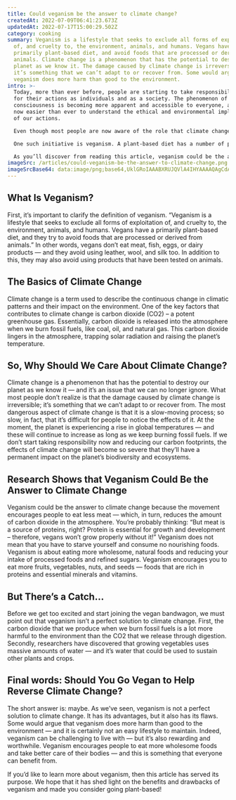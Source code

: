 ```yaml
---
title: Could veganism be the answer to climate change?
createdAt: 2022-07-09T06:41:23.673Z
updatedAt: 2022-07-17T15:00:29.502Z
category: cooking
summary: Veganism is a lifestyle that seeks to exclude all forms of exploitation
  of, and cruelty to, the environment, animals, and humans. Vegans have a
  primarily plant-based diet, and avoid foods that are processed or derived from
  animals. Climate change is a phenomenon that has the potential to destroy our
  planet as we know it. The damage caused by climate change is irreversible;
  it’s something that we can’t adapt to or recover from. Some would argue that
  veganism does more harm than good to the environment.
intro: >-
  Today, more than ever before, people are starting to take responsibility
  for their actions as individuals and as a society. The phenomenon of social
  consciousness is becoming more apparent and accessible to everyone, and it’s
  now easier than ever to understand the ethical and environmental implications
  of our actions.

  Even though most people are now aware of the role that climate change plays in destroying the planet and reducing its biodiversity, very few are taking actionable steps to reduce their carbon footprint by reducing waste and using cleaner energy. In addition to this, there is no singular answer or solution to reversing the effects of pollution on our home planet; rather, it will require an amalgamation of many different initiatives working together simultaneously.

  One such initiative is veganism. A plant-based diet has a number of positive benefits on the environment — mainly because raising livestock produces a substantial amount of greenhouse gas emissions. If we all stopped eating meat it would have a huge effect on carbon dioxide levels, deforestation rates, and natural water courses.

  As you’ll discover from reading this article, veganism could be the answer to climate change; however, there are also some drawbacks. This article explores all angles so that you can make an informed decision whether you’d like to become vegan or not.
imageSrc: /articles/could-veganism-be-the-answer-to-climate-change.png
imageSrcBase64: data:image/png;base64,UklGRoIAAABXRUJQVlA4IHYAAAAQAgCdASoKAAoAAUAmJbACdAEQzY3/lEJgAP70EHQfzvl5iVISgExrA31+1arjw6tkiimR/y2beaQfmvBc8HDEZknomc9ifZJDapw2FEublrhL0mwCAYX+c5gDquv1L6zyl/+hnz7/wqf4POcKfr2+f6ktr0AA
---
```


## What Is Veganism?

First, it’s important to clarify the definition of veganism. “Veganism is a lifestyle that seeks to exclude all forms of exploitation of, and cruelty to, the environment, animals, and humans. Vegans have a primarily plant-based diet, and they try to avoid foods that are processed or derived from animals.”
In other words, vegans don’t eat meat, fish, eggs, or dairy products — and they avoid using leather, wool, and silk too. In addition to this, they may also avoid using products that have been tested on animals.

## The Basics of Climate Change

Climate change is a term used to describe the continuous change in climatic patterns and their impact on the environment.
One of the key factors that contributes to climate change is carbon dioxide (CO2) – a potent greenhouse gas. Essentially, carbon dioxide is released into the atmosphere when we burn fossil fuels, like coal, oil, and natural gas. This carbon dioxide lingers in the atmosphere, trapping solar radiation and raising the planet’s temperature.

## So, Why Should We Care About Climate Change?

Climate change is a phenomenon that has the potential to destroy our planet as we know it — and it’s an issue that we can no longer ignore.
What most people don’t realize is that the damage caused by climate change is irreversible; it’s something that we can’t adapt to or recover from.
The most dangerous aspect of climate change is that it is a slow-moving process; so slow, in fact, that it’s difficult for people to notice the effects of it. At the moment, the planet is experiencing a rise in global temperatures — and these will continue to increase as long as we keep burning fossil fuels.
If we don’t start taking responsibility now and reducing our carbon footprints, the effects of climate change will become so severe that they’ll have a permanent impact on the planet’s biodiversity and ecosystems.

## Research Shows that Veganism Could Be the Answer to Climate Change

Veganism could be the answer to climate change because the movement encourages people to eat less meat — which, in turn, reduces the amount of carbon dioxide in the atmosphere.
You’re probably thinking: “But meat is a source of proteins, right? Protein is essential for growth and development – therefore, vegans won’t grow properly without it!”
Veganism does not mean that you have to starve yourself and consume no nourishing foods. Veganism is about eating more wholesome, natural foods and reducing your intake of processed foods and refined sugars.
Veganism encourages you to eat more fruits, vegetables, nuts, and seeds — foods that are rich in proteins and essential minerals and vitamins.

## But There’s a Catch…

Before we get too excited and start joining the vegan bandwagon, we must point out that veganism isn’t a perfect solution to climate change.
First, the carbon dioxide that we produce when we burn fossil fuels is a lot more harmful to the environment than the CO2 that we release through digestion. Secondly, researchers have discovered that growing vegetables uses massive amounts of water — and it’s water that could be used to sustain other plants and crops.

## Final words: Should You Go Vegan to Help Reverse Climate Change?

The short answer is: maybe.
As we’ve seen, veganism is not a perfect solution to climate change. It has its advantages, but it also has its flaws. Some would argue that veganism does more harm than good to the environment — and it is certainly not an easy lifestyle to maintain.
Indeed, veganism can be challenging to live with — but it’s also rewarding and worthwhile. Veganism encourages people to eat more wholesome foods and take better care of their bodies — and this is something that everyone can benefit from.

If you’d like to learn more about veganism, then this article has served its purpose. We hope that it has shed light on the benefits and drawbacks of veganism and made you consider going plant-based!
